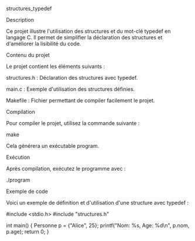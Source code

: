 structures_typedef

Description

Ce projet illustre l'utilisation des structures et du mot-clé typedef en langage C. Il permet de simplifier la déclaration des structures et d'améliorer la lisibilité du code.

Contenu du projet

Le projet contient les éléments suivants :

structures.h : Déclaration des structures avec typedef.

main.c : Exemple d'utilisation des structures définies.

Makefile : Fichier permettant de compiler facilement le projet.

Compilation

Pour compiler le projet, utilisez la commande suivante :

make

Cela générera un exécutable program.

Exécution

Après compilation, exécutez le programme avec :

./program

Exemple de code

Voici un exemple de définition et d'utilisation d'une structure avec typedef :

#include <stdio.h>
#include "structures.h"

int main() {
    Personne p = {"Alice", 25};
    printf("Nom: %s, Age: %d\n", p.nom, p.age);
    return 0;
}


